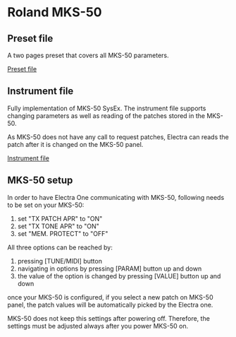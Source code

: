 # Roland MKS-50

## Preset file
A two pages preset that covers all MKS-50 parameters.

[Preset file](https://github.com/martinpavlas/electra.one/raw/master/presets/roland-mks50.json)


## Instrument file
Fully implementation of MKS-50 SysEx. The instrument file supports changing parameters as well as reading of the patches stored in the MKS-50.

As MKS-50 does not have any call to request patches, Electra can reads the patch after it is changed on the MKS-50 panel.

[Instrument file](https://github.com/martinpavlas/electra.one/raw/master/presets/roland-mks50.json)


## MKS-50 setup
In order to have Electra One communicating with MKS-50, following needs to be set on your MKS-50:


1. set "TX PATCH APR" to "ON"
1. set "TX TONE APR" to "ON"
1. set "MEM. PROTECT" to "OFF"


All three options can be reached by:

1. pressing [TUNE/MIDI] button
1. navigating in options by pressing [PARAM] button up and down
1. the value of the option is changed by pressing [VALUE] button up and down

once your MKS-50 is configured, if you select a new patch on MKS-50 panel, the patch values will be automatically picked by the Electra one.

MKS-50 does not keep this settings after powering off. Therefore, the settings must be adjusted always after you power MKS-50 on.